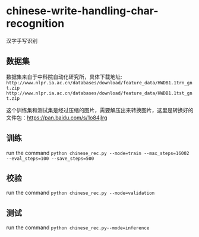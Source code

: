 # chinese-write-handling-char-recognition
汉字手写识别

## 数据集
数据集来自于中科院自动化研究所，具体下载地址:
``http://www.nlpr.ia.ac.cn/databases/download/feature_data/HWDB1.1trn_gnt.zip``
``http://www.nlpr.ia.ac.cn/databases/download/feature_data/HWDB1.1tst_gnt.zip``

这个训练集和测试集是经过压缩的图片，需要解压出来转换图片，这里是转换好的文件包：https://pan.baidu.com/s/1o84jIrg

## 训练
run the command ``python chinese_rec.py --mode=train --max_steps=16002 --eval_steps=100 --save_steps=500``

## 校验
run the command ``python chinese_rec.py --mode=validation``

## 测试
run the command ``python chinese_rec.py--mode=inference``
